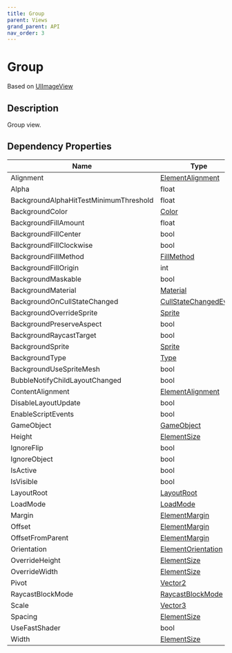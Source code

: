 ```yaml
---
title: Group
parent: Views
grand_parent: API
nav_order: 3
---
```

# Group
Based on [UIImageView](UIImageView)
## Description
Group view.
## Dependency Properties
| Name | Type | Description |
| --- | --- | --- |
| Alignment | [ElementAlignment](ElementAlignment) |  |
| Alpha | float |  |
| BackgroundAlphaHitTestMinimumThreshold | float |  |
| BackgroundColor | [Color]("http://docs.unity3d.com/ScriptReference/Color.html") |  |
| BackgroundFillAmount | float |  |
| BackgroundFillCenter | bool |  |
| BackgroundFillClockwise | bool |  |
| BackgroundFillMethod | [FillMethod]("http://docs.unity3d.com/ScriptReference/FillMethod.html") |  |
| BackgroundFillOrigin | int |  |
| BackgroundMaskable | bool |  |
| BackgroundMaterial | [Material]("http://docs.unity3d.com/ScriptReference/Material.html") |  |
| BackgroundOnCullStateChanged | [CullStateChangedEvent]("http://docs.unity3d.com/ScriptReference/CullStateChangedEvent.html") |  |
| BackgroundOverrideSprite | [Sprite]("http://docs.unity3d.com/ScriptReference/Sprite.html") |  |
| BackgroundPreserveAspect | bool |  |
| BackgroundRaycastTarget | bool |  |
| BackgroundSprite | [Sprite]("http://docs.unity3d.com/ScriptReference/Sprite.html") |  |
| BackgroundType | [Type]("http://docs.unity3d.com/ScriptReference/Type.html") |  |
| BackgroundUseSpriteMesh | bool |  |
| BubbleNotifyChildLayoutChanged | bool |  |
| ContentAlignment | [ElementAlignment](ElementAlignment) |  |
| DisableLayoutUpdate | bool |  |
| EnableScriptEvents | bool |  |
| GameObject | [GameObject]("http://docs.unity3d.com/ScriptReference/GameObject.html") |  |
| Height | [ElementSize](ElementSize) |  |
| IgnoreFlip | bool |  |
| IgnoreObject | bool |  |
| IsActive | bool |  |
| IsVisible | bool |  |
| LayoutRoot | [LayoutRoot](LayoutRoot) |  |
| LoadMode | [LoadMode](LoadMode) |  |
| Margin | [ElementMargin](ElementMargin) |  |
| Offset | [ElementMargin](ElementMargin) |  |
| OffsetFromParent | [ElementMargin](ElementMargin) |  |
| Orientation | [ElementOrientation](ElementOrientation) |  |
| OverrideHeight | [ElementSize](ElementSize) |  |
| OverrideWidth | [ElementSize](ElementSize) |  |
| Pivot | [Vector2]("http://docs.unity3d.com/ScriptReference/Vector2.html") |  |
| RaycastBlockMode | [RaycastBlockMode](RaycastBlockMode) |  |
| Scale | [Vector3]("http://docs.unity3d.com/ScriptReference/Vector3.html") |  |
| Spacing | [ElementSize](ElementSize) |  |
| UseFastShader | bool |  |
| Width | [ElementSize](ElementSize) |  |
